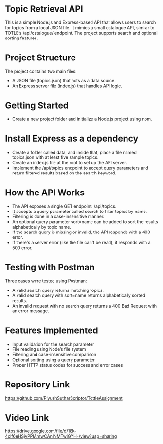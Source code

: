 # Topic Retrieval API
This is a simple Node.js and Express-based API that allows users to search for topics from a local JSON file. 
It mimics a small catalogue API, similar to TOTLE’s /api/catalogue/ endpoint. The project supports search and optional sorting features.

# Project Structure
The project contains two main files:
- A JSON file (topics.json) that acts as a data source.
- An Express server file (index.js) that handles API logic.

# Getting Started
- Create a new project folder and initialize a Node.js project using npm.

# Install Express as a dependency
- Create a folder called data, and inside that, place a file named topics.json with at least five sample topics.
- Create an index.js file at the root to set up the API server.
- Implement the /api/topics endpoint to accept query parameters and return filtered results based on the search keyword.

# How the API Works
- The API exposes a single GET endpoint: /api/topics.
- It accepts a query parameter called search to filter topics by name.
- Filtering is done in a case-insensitive manner.
- An optional query parameter sort=name can be added to sort the results alphabetically by topic name.
- If the search query is missing or invalid, the API responds with a 400 error.
- If there's a server error (like the file can't be read), it responds with a 500 error.

# Testing with Postman
Three cases were tested using Postman:
- A valid search query returns matching topics.
- A valid search query with sort=name returns alphabetically sorted results.
- An invalid request with no search query returns a 400 Bad Request with an error message.

# Features Implemented
- Input validation for the search parameter
- File reading using Node’s file system
- Filtering and case-insensitive comparison
- Optional sorting using a query parameter
- Proper HTTP status codes for success and error cases

# Repository Link
https://github.com/PiyushSutharScriptor/TottleAssignment

# Video Link 
https://drive.google.com/file/d/18k-4clf6eHSjvPPlAmwCAnINMTwiGYH-/view?usp=sharing
